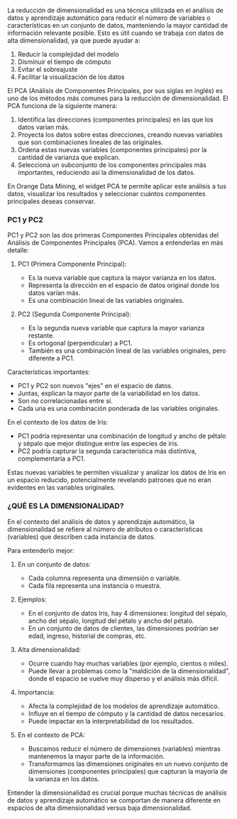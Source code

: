 

La reducción de dimensionalidad es una técnica utilizada en el análisis de datos y aprendizaje automático para reducir el número de variables o características en un conjunto de datos, manteniendo la mayor cantidad de información relevante posible. Esto es útil cuando se trabaja con datos de alta dimensionalidad, ya que puede ayudar a:

1. Reducir la complejidad del modelo
2. Disminuir el tiempo de cómputo
3. Evitar el sobreajuste
4. Facilitar la visualización de los datos

El PCA (Análisis de Componentes Principales, por sus siglas en inglés) es uno de los métodos más comunes para la reducción de dimensionalidad. El PCA funciona de la siguiente manera:

1. Identifica las direcciones (componentes principales) en las que los datos varían más.
2. Proyecta los datos sobre estas direcciones, creando nuevas variables que son combinaciones lineales de las originales.
3. Ordena estas nuevas variables (componentes principales) por la cantidad de varianza que explican.
4. Selecciona un subconjunto de los componentes principales más importantes, reduciendo así la dimensionalidad de los datos.

En Orange Data Mining, el widget PCA te permite aplicar este análisis a tus datos, visualizar los resultados y seleccionar cuántos componentes principales deseas conservar.

### PC1 y PC2

PC1 y PC2 son las dos primeras Componentes Principales obtenidas del Análisis de Componentes Principales (PCA). Vamos a entenderlas en más detalle:

1. PC1 (Primera Componente Principal):
   - Es la nueva variable que captura la mayor varianza en los datos.
   - Representa la dirección en el espacio de datos original donde los datos varían más.
   - Es una combinación lineal de las variables originales.

2. PC2 (Segunda Componente Principal):
   - Es la segunda nueva variable que captura la mayor varianza restante.
   - Es ortogonal (perpendicular) a PC1.
   - También es una combinación lineal de las variables originales, pero diferente a PC1.

Características importantes:

- PC1 y PC2 son nuevos "ejes" en el espacio de datos.
- Juntas, explican la mayor parte de la variabilidad en los datos.
- Son no correlacionadas entre sí.
- Cada una es una combinación ponderada de las variables originales.

En el contexto de los datos de Iris:
- PC1 podría representar una combinación de longitud y ancho de pétalo y sépalo que mejor distingue entre las especies de iris.
- PC2 podría capturar la segunda característica más distintiva, complementaria a PC1.

Estas nuevas variables te permiten visualizar y analizar los datos de Iris en un espacio reducido, potencialmente revelando patrones que no eran evidentes en las variables originales.

### ¿QUÉ ES LA DIMENSIONALIDAD?

En el contexto del análisis de datos y aprendizaje automático, la dimensionalidad se refiere al número de atributos o características (variables) que describen cada instancia de datos.

Para entenderlo mejor:

1. En un conjunto de datos:
   - Cada columna representa una dimensión o variable.
   - Cada fila representa una instancia o muestra.

2. Ejemplos:
   - En el conjunto de datos Iris, hay 4 dimensiones: longitud del sépalo, ancho del sépalo, longitud del pétalo y ancho del pétalo.
   - En un conjunto de datos de clientes, las dimensiones podrían ser edad, ingreso, historial de compras, etc.

3. Alta dimensionalidad:
   - Ocurre cuando hay muchas variables (por ejemplo, cientos o miles).
   - Puede llevar a problemas como la "maldición de la dimensionalidad", donde el espacio se vuelve muy disperso y el análisis más difícil.

4. Importancia:
   - Afecta la complejidad de los modelos de aprendizaje automático.
   - Influye en el tiempo de cómputo y la cantidad de datos necesarios.
   - Puede impactar en la interpretabilidad de los resultados.

5. En el contexto de PCA:
   - Buscamos reducir el número de dimensiones (variables) mientras mantenemos la mayor parte de la información.
   - Transformamos las dimensiones originales en un nuevo conjunto de dimensiones (componentes principales) que capturan la mayoría de la varianza en los datos.

Entender la dimensionalidad es crucial porque muchas técnicas de análisis de datos y aprendizaje automático se comportan de manera diferente en espacios de alta dimensionalidad versus baja dimensionalidad.
